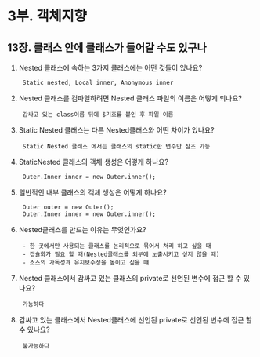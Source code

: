 # 3부. 객체지향

## 13장. 클래스 안에 클래스가 들어갈 수도 있구나

1. Nested 클래스에 속하는 3가지 클래스에는 어떤 것들이 있나요?

        Static nested, Local inner, Anonymous inner

2. Nested 클래스를 컴파일하려면 Nested 클래스 파일의 이름은 어떻게 되나요?

        감싸고 있는 class이름 뒤에 $기호를 붙인 후 파일 이름

3. Static Nested 클래스는 다른 Nested클래스와 어떤 차이가 있나요?

        Static Nested 클래스 에서는 클래스의 static한 변수만 참조 가능

4. StaticNested 클래스의 객체 생성은 어떻게 하나요?

        Outer.Inner inner = new Outer.inner();

5. 일반적인 내부 클래스의 객체 생성은 어떻게 하나요?

        Outer outer = new Outer();
        Outer.Inner inner = new Outer.inner();

6. Nested클래스를 만드는 이유는 무엇인가요?

        - 한 곳에서만 사용되는 클래스를 논리적으로 묶어서 처리 하고 싶을 때
        - 캡슐화가 필요 할 때(Nested클래스를 외부에 노출시키고 싶지 않을 때)
        - 소스의 가독성과 유지보수성을 높이고 싶을 떄

7. Nested 클래스에서 감싸고 있는 클래스의 private로 선언된 변수에 접근 할 수 있나요?

        가능하다

8. 감싸고 있는 클래스에서 Nested클래스에 선언된 private로 선언된 변수에 접근 할 수 있나요?

        불가능하다